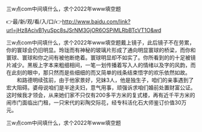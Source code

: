 三w点com中间填什么，求个2022年www填空题

👉最/新/观/看/入/口/👉http://www.baidu.com/link?url=jHz8AcivB1yuSpc8sJSrNM3GjOR6OSPiMLRbBTcVT1O&wd

三w点com中间填什么，求个2022年www填空题戴上镜子，此后镜子不在劳累，你的寰球会仍旧明显。玲珑而有神秘的玻璃片形成了通向明显寰球的桥梁，而你和寰球、寰球和你之间有被他断绝着。寰球明显却不如实了。你所看到的的十足被镜片减少。黑板上字本来粗细相间，一笔一划传播着写入人的情绪以及字的风韵，而在此刻的眼中，那只然而是些细细的而又简单的线条结束悟字的欢乐依然如故。
　　和路德明续弦前，由于他家景好，兄妹3人，他是独生子，咱们的亲事遇到了宏大阻碍。婆母说咱们是半途夫妇，意气用事，顽强诉求咱们婚前处置财富公证。这时候我才领会，从来她们家不只仅有200多平方米的复式楼，再有近千平方米的闹市门面临出门租，一只宋代的彩陶交际花，经专科活化石大师鉴订价值30万元。


三w点com中间填什么，求个2022年www填空题
